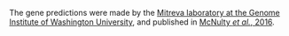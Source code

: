 [//]: # (Created by ./bin/manage_files.pl from ./species/Dictyocaulus_viviparus/PRJNA72587/Dictyocaulus_viviparus_PRJNA72587.annotation.html on Thu Jun 11 13:43:53 2020)
The gene predictions were made by the [Mitreva laboratory at the Genome Institute of Washington University](http://genome.wustl.edu/people/groups/detail/mitreva-lab/), and published in [McNulty _et al._, 2016](http://europepmc.org/abstract/MED/26856411).
